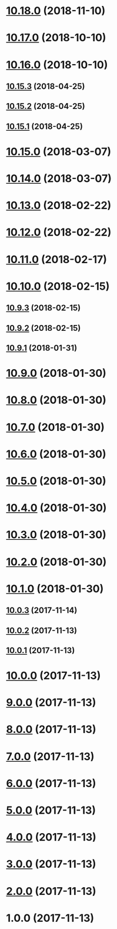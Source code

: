<a name="10.18.0"></a>
# [10.18.0](https://github.com/harryy2510/ngx-img/compare/v10.17.0...v10.18.0) (2018-11-10)



<a name="10.17.0"></a>
# [10.17.0](https://github.com/harryy2510/ngx-img/compare/v10.16.0...v10.17.0) (2018-10-10)



<a name="10.16.0"></a>
# [10.16.0](https://github.com/harryy2510/ngx-img/compare/v10.15.3...v10.16.0) (2018-10-10)



<a name="10.15.3"></a>
## [10.15.3](https://github.com/harryy2510/ngx-img/compare/v10.15.2...v10.15.3) (2018-04-25)



<a name="10.15.2"></a>
## [10.15.2](https://github.com/harryy2510/ngx-img/compare/v10.15.1...v10.15.2) (2018-04-25)



<a name="10.15.1"></a>
## [10.15.1](https://github.com/harryy2510/ngx-img/compare/v10.15.0...v10.15.1) (2018-04-25)



<a name="10.15.0"></a>
# [10.15.0](https://github.com/harryy2510/ngx-img/compare/v10.14.0...v10.15.0) (2018-03-07)



<a name="10.14.0"></a>
# [10.14.0](https://github.com/harryy2510/ngx-img/compare/v10.13.0...v10.14.0) (2018-03-07)



<a name="10.13.0"></a>
# [10.13.0](https://github.com/harryy2510/ngx-img/compare/v10.12.0...v10.13.0) (2018-02-22)



<a name="10.12.0"></a>
# [10.12.0](https://github.com/harryy2510/ngx-img/compare/v10.11.0...v10.12.0) (2018-02-22)



<a name="10.11.0"></a>
# [10.11.0](https://github.com/harryy2510/ngx-img/compare/v10.10.0...v10.11.0) (2018-02-17)



<a name="10.10.0"></a>
# [10.10.0](https://github.com/harryy2510/ngx-img/compare/v10.9.3...v10.10.0) (2018-02-15)



<a name="10.9.3"></a>
## [10.9.3](https://github.com/harryy2510/ngx-img/compare/v10.9.2...v10.9.3) (2018-02-15)



<a name="10.9.2"></a>
## [10.9.2](https://github.com/harryy2510/ngx-img/compare/v10.9.1...v10.9.2) (2018-02-15)



<a name="10.9.1"></a>
## [10.9.1](https://github.com/harryy2510/ngx-img/compare/v10.9.0...v10.9.1) (2018-01-31)



<a name="10.9.0"></a>
# [10.9.0](https://github.com/harryy2510/ngx-img/compare/v10.8.0...v10.9.0) (2018-01-30)



<a name="10.8.0"></a>
# [10.8.0](https://github.com/harryy2510/ngx-img/compare/v10.7.0...v10.8.0) (2018-01-30)



<a name="10.7.0"></a>
# [10.7.0](https://github.com/harryy2510/ngx-img/compare/v10.6.0...v10.7.0) (2018-01-30)



<a name="10.6.0"></a>
# [10.6.0](https://github.com/harryy2510/ngx-img/compare/v10.5.0...v10.6.0) (2018-01-30)



<a name="10.5.0"></a>
# [10.5.0](https://github.com/harryy2510/ngx-img/compare/v10.4.0...v10.5.0) (2018-01-30)



<a name="10.4.0"></a>
# [10.4.0](https://github.com/harryy2510/ngx-img/compare/v10.3.0...v10.4.0) (2018-01-30)



<a name="10.3.0"></a>
# [10.3.0](https://github.com/harryy2510/ngx-img/compare/v10.2.0...v10.3.0) (2018-01-30)



<a name="10.2.0"></a>
# [10.2.0](https://github.com/harryy2510/ngx-img/compare/v10.1.0...v10.2.0) (2018-01-30)



<a name="10.1.0"></a>
# [10.1.0](https://github.com/harryy2510/ngx-img/compare/v10.0.3...v10.1.0) (2018-01-30)



<a name="10.0.3"></a>
## [10.0.3](https://github.com/harryy2510/ngx-img/compare/v10.0.2...v10.0.3) (2017-11-14)



<a name="10.0.2"></a>
## [10.0.2](https://github.com/harryy2510/ngx-img/compare/v10.0.1...v10.0.2) (2017-11-13)



<a name="10.0.1"></a>
## [10.0.1](https://github.com/harryy2510/ngx-img/compare/v10.0.0...v10.0.1) (2017-11-13)



<a name="10.0.0"></a>
# [10.0.0](https://github.com/harryy2510/ngx-img/compare/v9.0.0...v10.0.0) (2017-11-13)



<a name="9.0.0"></a>
# [9.0.0](https://github.com/harryy2510/ngx-img/compare/v8.0.0...v9.0.0) (2017-11-13)



<a name="8.0.0"></a>
# [8.0.0](https://github.com/harryy2510/ngx-img/compare/v7.0.0...v8.0.0) (2017-11-13)



<a name="7.0.0"></a>
# [7.0.0](https://github.com/harryy2510/ngx-img/compare/v6.0.0...v7.0.0) (2017-11-13)



<a name="6.0.0"></a>
# [6.0.0](https://github.com/harryy2510/ngx-img/compare/v5.0.0...v6.0.0) (2017-11-13)



<a name="5.0.0"></a>
# [5.0.0](https://github.com/harryy2510/ngx-img/compare/v4.0.0...v5.0.0) (2017-11-13)



<a name="4.0.0"></a>
# [4.0.0](https://github.com/harryy2510/ngx-img/compare/v3.0.0...v4.0.0) (2017-11-13)



<a name="3.0.0"></a>
# [3.0.0](https://github.com/harryy2510/ngx-img/compare/v2.0.0...v3.0.0) (2017-11-13)



<a name="2.0.0"></a>
# [2.0.0](https://github.com/harryy2510/ngx-img/compare/v1.0.0...v2.0.0) (2017-11-13)



<a name="1.0.0"></a>
# 1.0.0 (2017-11-13)



